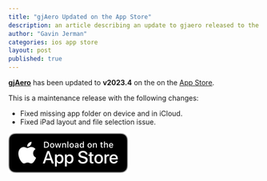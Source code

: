 ```yaml
---
title: "gjAero Updated on the App Store"
description: an article describing an update to gjaero released to the app store
author: "Gavin Jerman"
categories: ios app store
layout: post
published: true
---
```


[**gjAero**](/gjAero) has been updated to **v2023.4** on the on the [App Store](https://apps.apple.com/gb/app/gjice/id6444918004?platform=iphone).  


This is a maintenance release with the following changes:
- Fixed missing app folder on device and in iCloud.
- Fixed iPad layout and file selection issue.


[![download](/images/Download_on_the_App_Store_Badge_US-UK_RGB_blk_092917.svg)](https://apps.apple.com/gb/app/gjice/id6444918004?platform=iphone)
